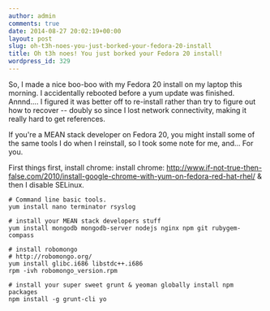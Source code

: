 ```yaml
---
author: admin
comments: true
date: 2014-08-27 20:02:19+00:00
layout: post
slug: oh-t3h-noes-you-just-borked-your-fedora-20-install
title: Oh t3h noes! You just borked your Fedora 20 install!
wordpress_id: 329
---
```


So, I made a nice boo-boo with my Fedora 20 install on my laptop this morning. I accidentally rebooted before a yum update was finished. Annnd.... I figured it was better off to re-install rather than try to figure out how to recover -- doubly so since I lost network connectivity, making it really hard to get references.

If you're a MEAN stack developer on Fedora 20, you might install some of the same tools I do when I reinstall, so I took some note for me, and... For you.

First things first, install chrome: install chrome: http://www.if-not-true-then-false.com/2010/install-google-chrome-with-yum-on-fedora-red-hat-rhel/ & then I disable SELinux.


    
    
    # Command line basic tools.
    yum install nano terminator rsyslog
    
    # install your MEAN stack developers stuff
    yum install mongodb mongodb-server nodejs nginx npm git rubygem-compass
    
    # install robomongo
    # http://robomongo.org/
    yum install glibc.i686 libstdc++.i686
    rpm -ivh robomongo_version.rpm
    
    # install your super sweet grunt & yeoman globally install npm packages
    npm install -g grunt-cli yo
    
